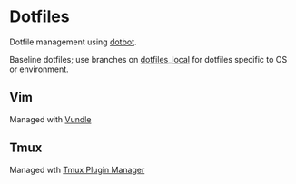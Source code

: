 # Dotfiles
Dotfile management using [dotbot](https://github.com/anishathalye/dotbot).

Baseline dotfiles; use branches on [dotfiles_local](https://github.com/zgamache/dotfiles_local) for dotfiles specific to OS or environment.

## Vim
Managed with [Vundle](https://github.com/VundleVim/Vundle.vim)

## Tmux
Managed wth [Tmux Plugin Manager](https://github.com/tmux-plugins/tpm)
